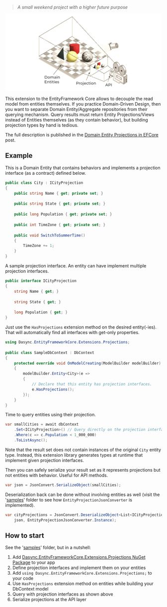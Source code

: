 > _A small weekend project with a higher future purpose_

![Domain Entity Projections](FeaturedImage.png)

This extension to the EntityFramework Core allows to decouple the read model from entities themselves. If you practice Domain-Driven Design, then you want to separate Domain Entity/Aggregate repositories from their querying mechanism. Query results must return Entity Projections/Views instead of Entities themselves (as they contain behavior), but building projection types by hand is tedious.

The full description is published in the [Domain Entity Projections in EFCore](https://medium.com/@sergiis/domain-entity-projections-in-efcore-2dbd6a9116ff) post. 

## Example

This is a Domain Entity that contains behaviors and implements a projection interface (as a contract) defined below.

```csharp
public class City : ICityProjection
{
    public string Name { get; private set; }

    public string State { get; private set; }

    public long Population { get; private set; }

    public int TimeZone { get; private set; }

    public void SwitchToSummerTime()
    {
        TimeZone += 1;
    }
}
```
A sample projection interface. An entity can have implement multiple projection interfaces.
```csharp
public interface ICityProjection
{
    string Name { get; }

    string State { get; }

    long Population { get; }
}
```

Just use the `HasProjections` extension method on the desired entity(-ies). That will automatically find all interfaces with get-only properties.

```csharp
using Dasync.EntityFrameworkCore.Extensions.Projections;

public class SampleDbContext : DbContext
{
    protected override void OnModelCreating(ModelBuilder modelBuilder)
    {
        modelBuilder.Entity<City>(e =>
        {
            // Declare that this entity has projection interfaces.
            e.HasProjections();
        });
    }
}
```

Time to query entities using their projection.

```csharp
var smallCities = await dbContext
    .Set<ICityProjection>() // Query directly on the projection interface
    .Where(c => c.Population < 1_000_000)
    .ToListAsync();
```

Note that the result set does not contain instances of the original `City` entity type. Instead, this extension library generates types at runtime that implement given projection interfaces.

Then you can safely serialize your result set as it represents projections but not entities with behavior. Useful for API methods.

```csharp
var json = JsonConvert.SerializeObject(smallCities);
```

Deserialization back can be done without involving entities as well (visit the '[samples](samples)' folder to see how `EntityProjectionJsonConverter` is implemented).

```csharp
var cityProjections = JsonConvert.DeserializeObject<List<ICityProjection>>(
    json, EntityProjectionJsonConverter.Instance);
```

## How to start

See the '[samples](samples)' folder, but in a nutshell:

1. Add [Dasync.EntityFrameworkCore.Extensions.Projections NuGet Package](https://www.nuget.org/packages/Dasync.EntityFrameworkCore.Extensions.Projections) to your app
1. Define projection interfaces and implement them on your entities
1. Add `using Dasync.EntityFrameworkCore.Extensions.Projections;` to your code
1. Use `HasProjections` extension method on entities while building your DbContext model
1. Query with projection interfaces as shown above
1. Serialize projections at the API layer

